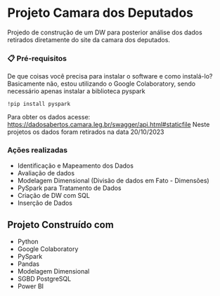 # Projeto Camara dos Deputados

Projedo de construção de um DW para posterior análise dos dados retirados diretamente do site da camara dos deputados.

### 📋 Pré-requisitos

De que coisas você precisa para instalar o software e como instalá-lo? 
Basicamente não, estou utilizando o Google Colaboratory, sendo necessário apenas instalar a biblioteca pyspark

```
!pip install pyspark
```
Para obter os dados acesse: 
https://dadosabertos.camara.leg.br/swagger/api.html#staticfile
Neste projetos os dados foram retirados na data 20/10/2023

### Ações realizadas

* Identificação e Mapeamento dos Dados
* Avaliação de dados
* Modelagem Dimensional (Divisão de dados em Fato - Dimensões)
* PySpark para Tratamento de Dados
* Criação de DW com SQL
* Inserção de Dados

## Projeto Construído com 

* Python
* Google Colaboratory
* PySpark
* Pandas
* Modelagem Dimensional
* SGBD PostgreSQL
* Power BI
